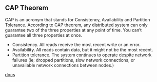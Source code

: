 ## CAP Theorem
CAP is an acronym that stands for Consistency, Availability and Partition Tolerance. According to CAP theorem, any distributed system can only guarantee two of the three properties at any point of time. You can’t guarantee all three properties at once.

- Consistency. All reads receive the most recent write or an error.
- Availability. All reads contain data, but it might not be the most recent.
- Partition tolerance. The system continues to operate despite network failures (ie; dropped partitions, slow network connections, or unavailable network connections between nodes.)

[docs](https://mwhittaker.github.io/blog/an_illustrated_proof_of_the_cap_theorem/)
